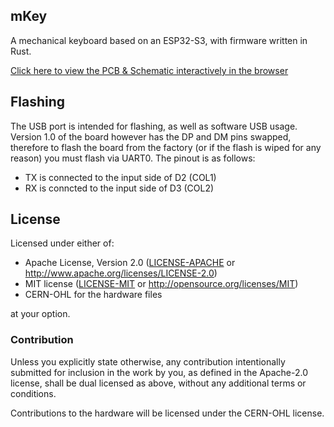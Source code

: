 ## mKey

A mechanical keyboard based on an ESP32-S3, with firmware written in Rust.

[Click here to view the PCB & Schematic interactively in the browser](https://kicanvas.org/?github=https%3A%2F%2Fgithub.com%2FMabezDev%2Fmkey%2Ftree%2Fmain%2Fhardware%2Fboard)

## Flashing

The USB port is intended for flashing, as well as software USB usage. Version 1.0 of the board however has the DP and DM pins swapped, therefore to flash the board from the factory (or if the flash is wiped for any reason) you must flash via UART0. The pinout is as follows:

- TX is connected to the input side of D2 (COL1)
- RX is conncted to the input side of D3 (COL2)


## License

Licensed under either of:

- Apache License, Version 2.0 ([LICENSE-APACHE](LICENSE-APACHE) or http://www.apache.org/licenses/LICENSE-2.0)
- MIT license ([LICENSE-MIT](LICENSE-MIT) or http://opensource.org/licenses/MIT)
- CERN-OHL for the hardware files

at your option.

### Contribution

Unless you explicitly state otherwise, any contribution intentionally submitted for inclusion in
the work by you, as defined in the Apache-2.0 license, shall be dual licensed as above, without
any additional terms or conditions.

Contributions to the hardware will be licensed under the CERN-OHL license.
